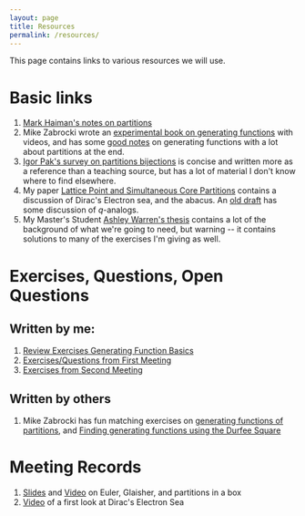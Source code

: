 ```yaml
---
layout: page
title: Resources
permalink: /resources/
---
```


This page contains links to various resources we will use.

Basic links
===

1. [Mark Haiman's notes on partitions](https://math.berkeley.edu/~mhaiman/math172-spring10/partitions.pdf)
2. Mike Zabrocki wrote an [experimental book on generating functions](http://garsia.math.yorku.ca/~zabrocki/MMM1/) with videos, and has some [good notes](http://garsia.math.yorku.ca/~zabrocki/math4160f19/notes/ch4_generating_functions.pdf) on generating functions with a lot about partitions at the end. 
3. [Igor Pak's survey on partitions bijections](https://www.math.ucla.edu/~pak/papers/psurvey.pdf) is concise and written more as a reference than a teaching source, but has a lot of material I don't know where to find elsewhere.
4. My paper [Lattice Point and Simultaneous Core Partitions](https://arxiv.org/abs/1502.07934) contains a discussion of Dirac's Electron sea, and the abacus.  An [old draft](https://arxiv.org/pdf/1502.07934v1.pdf) has some discussion of $q$-analogs.
5. My Master's Student [Ashley Warren's thesis](WarrenFinal.pdf) contains a lot of the background of what we're going to need, but warning -- it contains solutions to many of the exercises I'm giving as well.




Exercises, Questions, Open Questions
===

Written by me:
---

1. [Review Exercises Generating Function Basics](/Partitions-Lab/LaTeX/GeneratingFunctionsBasicExercises.pdf)
2. [Exercises/Questions from First Meeting](/Partitions-Lab/LaTeX/Introduction.pdf)
3. [Exercises from Second Meeting](/Partitions-Lab/LaTeX/)

Written by others
---
1. Mike Zabrocki has fun matching exercises on [generating functions of partitions](http://garsia.math.yorku.ca/~zabrocki/math4160f19/files/partitionsmatching.pdf), and [Finding generating functions using the Durfee Square](http://garsia.math.yorku.ca/~zabrocki/math4160f19/files/partitionnotmatching.pdf)


Meeting Records
===
1. [Slides](/Partitions-Lab/LaTeX/SecondMeeting.pdf) and [Video](https://eu-lti.bbcollab.com/recording/68fb53850aaa4dbbaf0715e1b0233cff) on Euler, Glaisher, and partitions in a box 
2. [Video](https://eu-lti.bbcollab.com/recording/079b842754b74a07a1e0f6ec9b7b20f6) of a first look at Dirac's Electron Sea




